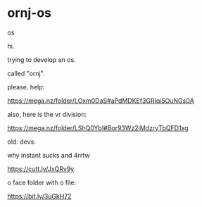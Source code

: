 # ornj-os
os


hi.

trying to develop an os.

called "ornj".

please. help:


https://mega.nz/folder/LOxm0DaS#aPdMDKEf3GRIqi5OuNGs0A


also, here is the vr division:

https://mega.nz/folder/LShQ0YbI#Bor93Wz2iMdzryTbQFD1xg


old:
devs:



why instant sucks and 4rrtw


https://cutt.ly/JxQRv9y



o face folder with o file:

https://bit.ly/3uGkH72
